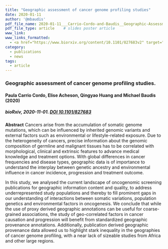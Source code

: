 ```yaml
---
title: "Geographic assessment of cancer genome profiling studies"
date: 2020-01-11
author: '@mbaudis'
pdf_file_name: 2020-01-11___Carrio-Cordo-and-Baudis__Geographic-Assessment-of-Cancer-Genome-Profiling-Studies_2__biorXiv.pdf
pdf_file_type: article    # slides poster article
www_link:
www_links_formatted:
  - <a href="https://www.biorxiv.org/content/10.1101/827683v2" target="_blank">[bioRxiv]</a>
category:
  - publications
  - news
tags:
  - article
---
```


### Geographic assessment of cancer genome profiling studies.
#### Paula Carrio Cordo, Elise Acheson, Qingyao Huang and Michael Baudis (2020)
##### bioRxiv, 2020-11-01. [DOI 10.1101/827683](https://doi.org/10.1101/827683)

<!--more-->

**Abstract** Cancers arise from the accumulation of somatic genome mutations, which can be influenced by inherited genomic variants and external factors such as environmental or lifestyle-related exposure. Due to the heterogeneity of cancers, precise information about the genomic composition of germline and malignant tissues has to be correlated with morphological, clinical and extrinsic features to advance medical knowledge and treatment options. With global differences in cancer frequencies and disease types, geographic data is of importance to understand the interplay between genetic ancestry and environmental influence in cancer incidence, progression and treatment outcome.

In this study, we analysed the current landscape of oncogenomic screening publications for geographic information content and quality, to address underrepresented study populations and thereby to fill prominent gaps in our understanding of interactions between somatic variations, population genetics and environmental factors in oncogenesis. We conclude that while the use of proxy derived geographic annotations can be useful for coarse-grained associations, the study of geo-correlated factors in cancer causation and progression will benefit from standardized geographic provenance annotations. Additionally, publication derived geographic provenance data allowed us to highlight stark inequality in the geographies of cancer genome profiling, with a near lack of sizeable studies from Africa and other large regions.
